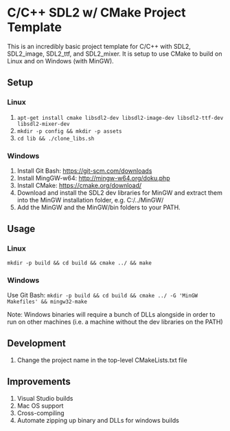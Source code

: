 # C/C++ SDL2 w/ CMake Project Template
This is an incredibly basic project template for C/C++ with SDL2, SDL2_image, SDL2_ttf, and SDL2_mixer.
It is setup to use CMake to build on Linux and on Windows (with MinGW).

## Setup

### Linux
1. `apt-get install cmake libsdl2-dev libsdl2-image-dev libsdl2-ttf-dev libsdl2-mixer-dev`
2. `mkdir -p config && mkdir -p assets`
3. `cd lib && ./clone_libs.sh`

### Windows
1. Install Git Bash: https://git-scm.com/downloads
2. Install MingGW-w64: http://mingw-w64.org/doku.php
3. Install CMake: https://cmake.org/download/
4. Download and install the SDL2 dev libraries for MinGW and extract them into the MinGW installation folder, e.g. C:/../MinGW/
5. Add the MinGW and the MinGW/bin folders to your PATH.

## Usage

### Linux
`mkdir -p build && cd build && cmake ../ && make`

### Windows
Use Git Bash: `mkdir -p build && cd build && cmake ../ -G 'MinGW Makefiles' && mingw32-make`

Note: Windows binaries will require a bunch of DLLs alongside in order to run on other machines (i.e. a machine without the dev libraries on the PATH)

## Development
1. Change the project name in the top-level CMakeLists.txt file

## Improvements
1. Visual Studio builds
2. Mac OS support
3. Cross-compiling
4. Automate zipping up binary and DLLs for windows builds